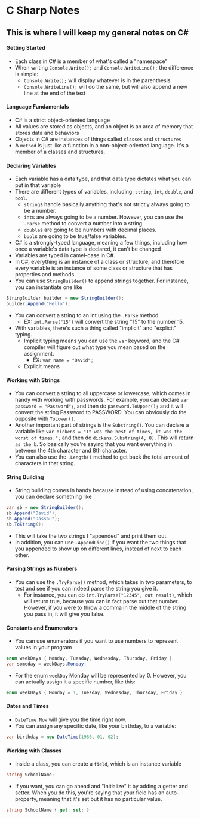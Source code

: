 # C Sharp Notes

## This is where I will keep my general notes on C#

#### Getting Started
- Each class in C# is a member of what's called a "namespace"
- When writing `Console.Write();` and `Console.WriteLine();` the difference is simple:
  - `Console.Write();` will display whatever is in the parenthesis
  - `Console.WriteLine();` will do the same, but will also append a new line at the end of the text

#### Language Fundamentals
- C# is a strict object-oriented language
- All values are stored as objects, and an object is an area of memory that stores data and behaviors
- Objects in C# are instances of things called `classes` and `structures`
- A `method` is just like a function in a non-object-oriented language. It's a member of a classes and structures.

#### Declaring Variables
- Each variable has a data type, and that data type dictates what you can put in that variable
- There are different types of variables, including: `string`, `int`, `double`, and `bool`.
  - `string`s handle basically anything that's not strictly always going to be a number. 
  - `int`s are always going to be a number. However, you can use the `.Parse` method to convert a number into a string.
  - `double`s are going to be numbers with decimal places.
  - `bool`s are going to be true/false variables.
- C# is a strongly-typed language, meaning a few things, including how once a variable's data type is declared, it can't be changed
- Variables are typed in camel-case in C#.
- In C#, everything is an instance of a class or structure, and therefore every variable is an instance of some class or structure that has properties and methods
- You can use `StringBuilder()` to append strings together. For instance, you can instantiate one like
```C#
StringBuilder builder = new StringBuilder();
builder.Append("Hello");
```
- You can convert a string to an int using the `.Parse` method.
  - EX: `int.Parse("15")` will convert the string "15" to the number 15.
- With variables, there's such a thing called "implicit" and "explicit" typing. 
  - Implicit typing means you can use the `var` keyword, and the C# compiler will figure out what type you mean based on the assignment.
    - EX: `var name = "David";`
  - Explicit means

#### Working with Strings
- You can convert a string to all uppercase or lowercase, which comes in handy with working with passwords. For example, you can declare `var password = "Password";`, and then do `password.ToUpper();` and it will convert the string Password to PASSWORD. You can obviously do the opposite with `ToLower()`.
- Another important part of strings is the `Substring()`. You can declare a variable like `var dickens = "It was the best of times, it was the worst of times.";` and then do `dickens.Substring(4, 8)`. This will return `as the b`. So basically you're saying that you want everything in between the 4th character and 8th character.
- You can also use the `.Length()` method to get back the total amount of characters in that string.

#### String Building
- String building comes in handy because instead of using concatenation, you can declare something like 
```C#
var sb = new StringBuilder();
sb.Append("David");
sb.Append("Dassau");
sb.ToString();
```
- This will take the two strings I "appended" and print them out.
- In addition, you can use `.AppendLine()` if you want the two things that you appended to show up on different lines, instead of next to each other.

#### Parsing Strings as Numbers
- You can use the `.TryParse()` method, which takes in two parameters, to test and see if you can indeed parse the string you give it.
  - For instance, you can do `int.TryParse("12345", out result)`, which will return true, because you can in fact parse out that number. However, if you were to throw a comma in the middle of the string you pass in, it will give you false.
  
#### Constants and Enumerators
- You can use enumerators if you want to use numbers to represent values in your program
```C#
enum weekDays { Monday, Tuesday, Wednesday, Thursday, Friday }
var someday = weekDays.Monday;
```
- For the enum `weekDay` Monday will be represented by 0. However, you can actually assign it a specific number, like this:
```C#
enum weekDays { Monday = 1, Tuesday, Wednesday, Thursday, Friday }
```

#### Dates and Times
- `DateTime.Now` will give you the time right now.
- You can assign any specific date, like your birthday, to a variable:
```C#
var birthday = new DateTime(1986, 01, 02);
```

#### Working with Classes
- Inside a class, you can create a `field`, which is an instance variable
```C#
string SchoolName;
```
- If you want, you can go ahead and "initialize" it by adding a getter and setter. When you do this, you're saying that your field has an auto-property, meaning that it's set but it has no particular value.
```C#
string SchoolName { get; set; }
```
